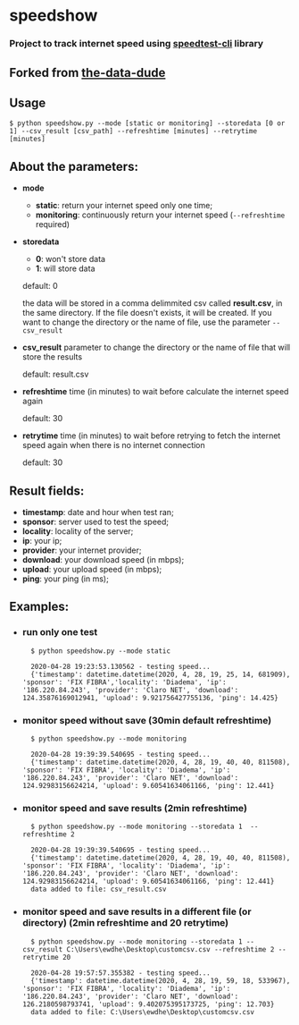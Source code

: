 # speedshow

### Project to track internet speed using [speedtest-cli](https://www.speedtest.net/apps/cli) library

## Forked from [the-data-dude](https://github.com/the-data-dude/portfolio)
## Usage


    $ python speedshow.py --mode [static or monitoring] --storedata [0 or 1] --csv_result [csv_path] --refreshtime [minutes] --retrytime [minutes]

## About the parameters:
 - **mode**
	 - **static**: return your internet speed only one time;
	 - **monitoring**: continuously return your internet speed (`--refreshtime` required)

 - **storedata**
	 - **0**: won't store data
	 - **1**: will store data

	 default: 0

	 the data will be stored in a comma delimmited csv called **result.csv**, in the same directory. If the file doesn't exists, it will be created. If you want to change the directory or the name of file, use the parameter `--csv_result`

- **csv_result**
	parameter to change the directory or the name of file that will store the results

	default: result.csv

- **refreshtime**
	time (in minutes) to wait before calculate the internet speed again

	default: 30

- **retrytime**
	time (in minutes) to wait before retrying to fetch the internet speed again when there is no internet connection

	default: 30

## Result fields:


 - **timestamp**: date and hour when test ran;
 - **sponsor**: server used to test the speed;
 - **locality**: locality of the server;
 - **ip**: your ip;
 - **provider**: your internet provider;
 - **download**: your download speed (in mbps);
 - **upload**: your upload speed (in mbps);
 - **ping**: your ping (in ms);

## Examples:

- ### run only one test

        $ python speedshow.py --mode static

    	2020-04-28 19:23:53.130562 - testing speed...
    	{'timestamp': datetime.datetime(2020, 4, 28, 19, 25, 14, 681909), 'sponsor': 'FIX FIBRA','locality': 'Diadema', 'ip': '186.220.84.243', 'provider': 'Claro NET', 'download': 124.35876169012941, 'upload': 9.921756427755136, 'ping': 14.425}
    ###

- ### monitor speed without save (30min default refreshtime)

    	$ python speedshow.py --mode monitoring

    	2020-04-28 19:39:39.540695 - testing speed...
    	{'timestamp': datetime.datetime(2020, 4, 28, 19, 40, 40, 811508), 'sponsor': 'FIX FIBRA', 'locality': 'Diadema', 'ip': '186.220.84.243', 'provider': 'Claro NET', 'download': 124.92983156624214, 'upload': 9.60541634061166, 'ping': 12.441}
    ###

- ### monitor speed and save results (2min refreshtime)

	    $ python speedshow.py --mode monitoring --storedata 1  --refreshtime 2

	    2020-04-28 19:39:39.540695 - testing speed...
	    {'timestamp': datetime.datetime(2020, 4, 28, 19, 40, 40, 811508), 'sponsor': 'FIX FIBRA', 'locality': 'Diadema', 'ip': '186.220.84.243', 'provider': 'Claro NET', 'download': 124.92983156624214, 'upload': 9.60541634061166, 'ping': 12.441}
		data added to file: csv_result.csv
	###

- ### monitor speed and save results in a different file (or directory) (2min refreshtime and 20 retrytime)
	    $ python speedshow.py --mode monitoring --storedata 1 --csv_result C:\Users\ewdhe\Desktop\customcsv.csv --refreshtime 2 --retrytime 20

    	2020-04-28 19:57:57.355382 - testing speed...
    	{'timestamp': datetime.datetime(2020, 4, 28, 19, 59, 18, 533967), 'sponsor': 'FIX FIBRA', 'locality': 'Diadema', 'ip': '186.220.84.243', 'provider': 'Claro NET', 'download': 126.2180598793741, 'upload': 9.402075395173725, 'ping': 12.703}
    	data added to file: C:\Users\ewdhe\Desktop\customcsv.csv
